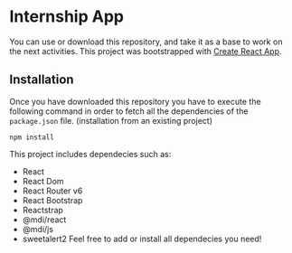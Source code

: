 # Internship App

You can use or download this repository, and take it as a base to work on the next activities. This project was bootstrapped with [Create React App](https://github.com/facebook/create-react-app).

## Installation

Once you have downloaded this repository you have to execute the following command in order to fetch all the dependencies of the `package.json` file. (installation from an existing project)

```
npm install
```

This project includes dependecies such as:
- React
- React Dom
- React Router v6
- React Bootstrap
- Reactstrap
- @mdi/react
- @mdi/js
- sweetalert2
Feel free to add or install all dependecies you need!
